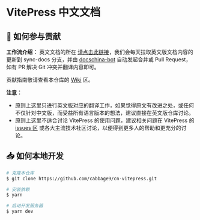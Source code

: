 # VitePress 中文文档

## 📝 如何参与贡献

**工作流介绍：** 英文文档的所在 [请点击此链接](https://github.com/vuejs/vitepress/tree/master/docs)，我们会每天拉取英文版文档内容的更新到 sync-docs 分支，并由 [docschina-bot](https://github.com/docschina-bot) 自动发起合并或 Pull Request，如有 PR 解决 Git 冲突并翻译内容即可。

贡献指南敬请查看本仓库的 [Wiki](https://github.com/vitejs/docs-cn/wiki) 区。

**注意：**

- 原则上这里只进行英文版对应的翻译工作，如果觉得原文有改进之处，或任何不仅针对中文版，而受益所有语言版本的想法，建议直接在英文版仓库讨论。
- 原则上这里不适合讨论 VitePress 的使用问题，建议相关问题在 VitePress 的 [issues 区](https://github.com/vuejs/vitepress/issues) 或各大主流技术社区讨论，以便得到更多人的帮助和更充分的讨论。

## 📥 如何本地开发

```bash
# 克隆本仓库
$ git clone https://github.com/cabbage9/cn-vitepress.git

# 安装依赖
$ yarn

# 启动开发服务器
$ yarn dev
```

